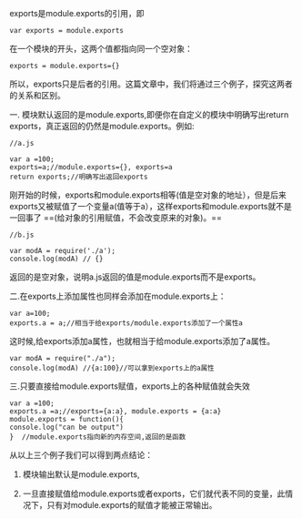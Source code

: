  exports是module.exports的引用，即
```
var exports = module.exports
```
在一个模块的开头，这两个值都指向同一个空对象：
```
exports = module.exports={}
```
所以，exports只是后者的引用。这篇文章中，我们将通过三个例子，探究这两者的关系和区别。

一. 模块默认返回的是module.exports,即便你在自定义的模块中明确写出return exports，真正返回的仍然是module.exports。例如:


```
//a.js

var a =100;
exports=a;//module.exports={}, exports=a
return exports;//明确写出返回exports
```

刚开始的时候，exports和module.exports相等(值是空对象的地址），但是后来exports又被赋值了一个变量a(值等于a），这样exports和module.exports就不是一回事了
==(给对象的引用赋值，不会改变原来的对象)。==


```
//b.js

var modA = require('./a');
console.log(modA) // {}
```

返回的是空对象，说明a.js返回的值是module.exports而不是exports。

二.在exports上添加属性也同样会添加在module.exports上：


```
var a=100;
exports.a = a;//相当于给exports/module.exports添加了一个属性a
```
这时候,给exports添加a属性，也就相当于给module.exports添加了a属性。
```
var modA = require("./a");
console.log(modA) //{a:100}//可以拿到exports上的a属性
```

三.只要直接给module.exports赋值，exports上的各种赋值就会失效


```
var a =100;
exports.a =a;//exports={a:a}, module.exports = {a:a}
module.exports = function(){
console.log("can be output")
}  //module.exports指向新的内存空间,返回的是函数
```

从以上三个例子我们可以得到两点结论：

1. 模块输出默认是module.exports,

2. 一旦直接赋值给module.exports或者exports，它们就代表不同的变量，此情况下，只有对module.exports的赋值才能被正常输出。